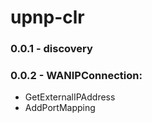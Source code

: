 # upnp-clr
### 0.0.1 - discovery
### 0.0.2 - WANIPConnection:
- GetExternalIPAddress
- AddPortMapping
